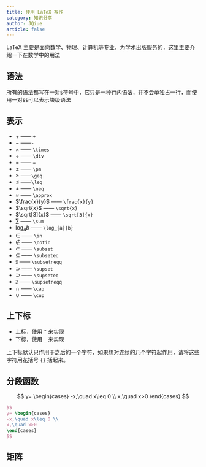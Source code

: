 ```yaml
---
title: 使用 LaTeX 写作 
category: 知识分享
author: JQiue
article: false
---
```


LaTeX 主要是面向数学、物理、计算机等专业，为学术出版服务的，这里主要介绍一下在数学中的用法

## 语法

所有的语法都写在一对`$`符号中，它只是一种行内语法，并不会单独占一行，而使用一对`$$`可以表示块级语法

## 表示

+ $+$ —— `+`
+ $-$ ——`-`
+ $\times$ —— `\times`
+ $\div$ —— `\div`
+ $=$ —— `=`
+ $\pm$ —— `\pm`
+ $\geq$ ——`\geq`
+ $\leq$ ——`\leq`
+ $\neq$ —— `\neq`
+ $\approx$ —— `\approx`
+ $\frac{x}{y}$ —— `\frac{x}{y}`
+ $\sqrt{x}$ —— `\sqrt{x}`
+ $\sqrt[3]{x}$ —— `\sqrt[3]{x}`
+ $\sum$ —— `\sum`
+ $\log_{a}{b}$ —— `\log_{a}{b}`
+ $\in$ —— `\in`
+ $\notin$ —— `\notin`
+ $\subset$ —— `\subset`
+ $\subseteq$ —— `\subseteq`
+ $\subsetneqq$ —— `\subsetneqq`
+ $\supset$ —— `\supset`
+ $\supseteq$ —— `\supseteq`
+ $\supsetneqq$ —— `\supsetneqq`
+ $\cap$ —— `\cap`
+ $\cup$ —— `\cup`

## 上下标

+ 上标，使用 `^` 来实现
+ 下标，使用 `_` 来实现

上下标默认只作用于之后的一个字符，如果想对连续的几个字符起作用，请将这些字符用花括号 `{}` 括起来。

## 分段函数

$$
y= \begin{cases}
-x,\quad x\leq 0 \\
x,\quad x>0
\end{cases}
$$

```tex
$$
y= \begin{cases}
-x,\quad x\leq 0 \\
x,\quad x>0
\end{cases}
$$
```

## 矩阵

<!-- more -->